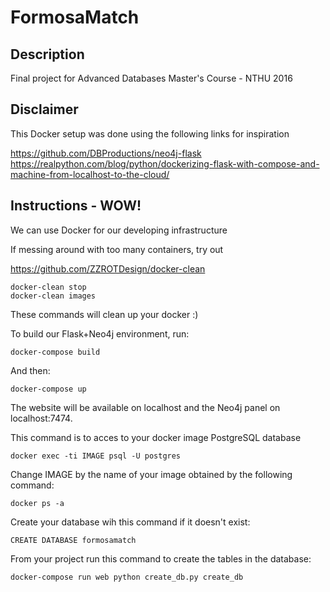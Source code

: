 # FormosaMatch

## Description

Final project for Advanced Databases Master's Course - NTHU 2016



## Disclaimer
This Docker setup was done using the following links for inspiration

https://github.com/DBProductions/neo4j-flask
https://realpython.com/blog/python/dockerizing-flask-with-compose-and-machine-from-localhost-to-the-cloud/

## Instructions - WOW!

We can use Docker for our developing infrastructure

If messing around with too many containers, try out

https://github.com/ZZROTDesign/docker-clean

	docker-clean stop
	docker-clean images

These commands will clean up your docker :)

To build our Flask+Neo4j environment, run:

	docker-compose build

And then:

	docker-compose up

The website will be available on localhost and the Neo4j panel on localhost:7474.

This command is to acces to your docker image PostgreSQL database

	docker exec -ti IMAGE psql -U postgres

Change IMAGE by the name of your image obtained by the following command:

	docker ps -a

Create your database wih this command if it doesn't exist:

	CREATE DATABASE formosamatch

From your project run this command to create the tables in the database:

	docker-compose run web python create_db.py create_db
